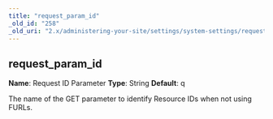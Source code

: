 ```yaml
---
title: "request_param_id"
_old_id: "258"
_old_uri: "2.x/administering-your-site/settings/system-settings/request_param_id"
---
```


## request\_param\_id

**Name**: Request ID Parameter 
**Type**: String 
**Default**: q

The name of the GET parameter to identify Resource IDs when not using FURLs.